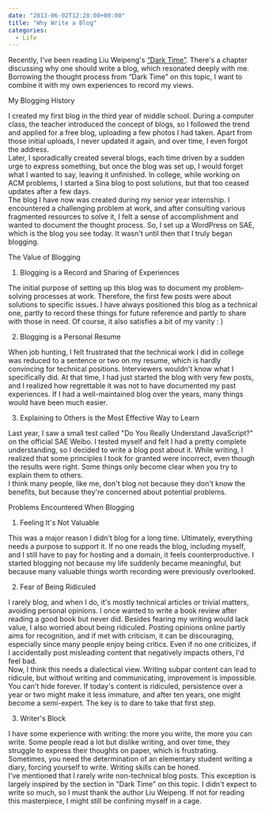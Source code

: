 ```yaml
---
date: "2013-06-02T12:28:00+00:00"
title: "Why Write a Blog"
categories:
  - Life
---
```


Recently, I've been reading Liu Weipeng's [“Dark Time”](http://book.douban.com/subject/6709809/). There's a chapter discussing why one should write a blog, which resonated deeply with me. Borrowing the thought process from “Dark Time” on this topic, I want to combine it with my own experiences to record my views.

My Blogging History

I created my first blog in the third year of middle school. During a computer class, the teacher introduced the concept of blogs, so I followed the trend and applied for a free blog, uploading a few photos I had taken. Apart from those initial uploads, I never updated it again, and over time, I even forgot the address.  
Later, I sporadically created several blogs, each time driven by a sudden urge to express something, but once the blog was set up, I would forget what I wanted to say, leaving it unfinished. In college, while working on ACM problems, I started a Sina blog to post solutions, but that too ceased updates after a few days.  
The blog I have now was created during my senior year internship. I encountered a challenging problem at work, and after consulting various fragmented resources to solve it, I felt a sense of accomplishment and wanted to document the thought process. So, I set up a WordPress on SAE, which is the blog you see today. It wasn't until then that I truly began blogging.

The Value of Blogging

1. Blogging is a Record and Sharing of Experiences

The initial purpose of setting up this blog was to document my problem-solving processes at work. Therefore, the first few posts were about solutions to specific issues. I have always positioned this blog as a technical one, partly to record these things for future reference and partly to share with those in need. Of course, it also satisfies a bit of my vanity : )

2. Blogging is a Personal Resume

When job hunting, I felt frustrated that the technical work I did in college was reduced to a sentence or two on my resume, which is hardly convincing for technical positions. Interviewers wouldn't know what I specifically did. At that time, I had just started the blog with very few posts, and I realized how regrettable it was not to have documented my past experiences. If I had a well-maintained blog over the years, many things would have been much easier.

3. Explaining to Others is the Most Effective Way to Learn

Last year, I saw a small test called "Do You Really Understand JavaScript?" on the official SAE Weibo. I tested myself and felt I had a pretty complete understanding, so I decided to write a blog post about it. While writing, I realized that some principles I took for granted were incorrect, even though the results were right. Some things only become clear when you try to explain them to others.  
I think many people, like me, don't blog not because they don't know the benefits, but because they're concerned about potential problems.

Problems Encountered When Blogging

1. Feeling It's Not Valuable

This was a major reason I didn't blog for a long time. Ultimately, everything needs a purpose to support it. If no one reads the blog, including myself, and I still have to pay for hosting and a domain, it feels counterproductive. I started blogging not because my life suddenly became meaningful, but because many valuable things worth recording were previously overlooked.

2. Fear of Being Ridiculed

I rarely blog, and when I do, it's mostly technical articles or trivial matters, avoiding personal opinions. I once wanted to write a book review after reading a good book but never did. Besides fearing my writing would lack value, I also worried about being ridiculed. Posting opinions online partly aims for recognition, and if met with criticism, it can be discouraging, especially since many people enjoy being critics. Even if no one criticizes, if I accidentally post misleading content that negatively impacts others, I'd feel bad.  
Now, I think this needs a dialectical view. Writing subpar content can lead to ridicule, but without writing and communicating, improvement is impossible. You can't hide forever. If today's content is ridiculed, persistence over a year or two might make it less immature, and after ten years, one might become a semi-expert. The key is to dare to take that first step.

3. Writer's Block

I have some experience with writing: the more you write, the more you can write. Some people read a lot but dislike writing, and over time, they struggle to express their thoughts on paper, which is frustrating. Sometimes, you need the determination of an elementary student writing a diary, forcing yourself to write. Writing skills can be honed.  
I've mentioned that I rarely write non-technical blog posts. This exception is largely inspired by the section in "Dark Time" on this topic. I didn't expect to write so much, so I must thank the author Liu Weipeng. If not for reading this masterpiece, I might still be confining myself in a cage.